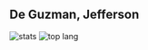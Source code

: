 ## De Guzman, Jefferson

<img alt="stats" src="https://github-readme-stats.vercel.app/api?username=REPELJeffDG&show_icons=true&theme=dracula"/>

<img alt="top lang" src="https://github-readme-stats.vercel.app/api/top-langs/?username=REPELJeffDG&layout=compact&theme=dracula"/>
